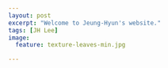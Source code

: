 ```yaml
---
layout: post
excerpt: "Welcome to Jeung-Hyun's website."
tags: [JH Lee]
image:
  feature: texture-leaves-min.jpg

---
```

